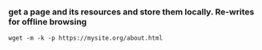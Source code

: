 ### get a page and its resources and store them locally.  Re-writes for offline browsing

```
wget -m -k -p https://mysite.org/about.html
```
